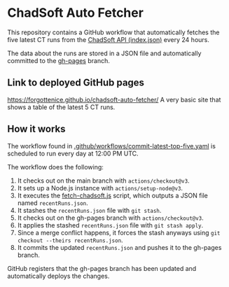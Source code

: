 # ChadSoft Auto Fetcher
This repository contains a GitHub workflow that automatically fetches the five latest CT runs from the [ChadSoft API (index.json)](https://tt.chadsoft.co.uk/index.json) every 24 hours.

The data about the runs are stored in a JSON file and automatically committed to the [gh-pages](https://github.com/ForgottenIce/chadsoft-auto-fetcher/tree/gh-pages) branch.

## Link to deployed GitHub pages
https://forgottenice.github.io/chadsoft-auto-fetcher/
A very basic site that shows a table of the latest 5 CT runs.

## How it works
The workflow found in [.github/workflows/commit-latest-top-five.yaml](https://github.com/ForgottenIce/chadsoft-auto-fetcher/blob/main/.github/workflows/commit-latest-top-five.yaml) is scheduled to run every day at 12:00 PM UTC.

The workflow does the following:
1. It checks out on the main branch with `actions/checkout@v3`.
2. It sets up a Node.js instance with `actions/setup-node@v3`.
3. It executes the [fetch-chadsoft.js](https://github.com/ForgottenIce/chadsoft-auto-fetcher/blob/main/fetch-chadsoft.js) script, which outputs a JSON file named `recentRuns.json`.
4. It stashes the `recentRuns.json` file with `git stash`.
5. It checks out on the gh-pages branch with `actions/checkout@v3`.
6. It applies the stashed `recentRuns.json` file with `git stash apply`.
7. Since a merge conflict happens, it forces the stash anyways using `git checkout --theirs recentRuns.json`.
8. It commits the updated `recentRuns.json` and pushes it to the gh-pages branch.

GitHub registers that the gh-pages branch has been updated and automatically deploys the changes.
